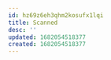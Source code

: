 ```yaml
---
id: hz69z6eh3qhm2kosufx1lqi
title: Scanned
desc: ''
updated: 1682054518377
created: 1682054518377
---
```

